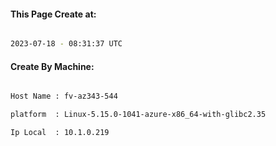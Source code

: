 
   
#### This Page Create at:

```bash

2023-07-18 - 08:31:37 UTC

```

#### Create By Machine:

```bash

Host Name : fv-az343-544

platform  : Linux-5.15.0-1041-azure-x86_64-with-glibc2.35

Ip Local  : 10.1.0.219

```

